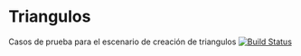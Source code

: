 # Triangulos
Casos de prueba para el escenario de creación de triangulos
[![Build Status](https://travis-ci.org/arturoturris/Triangulos.svg?branch=master)](https://travis-ci.org/arturoturris/Triangulos)
